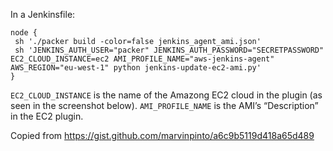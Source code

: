 In a Jenkinsfile:
```
node {
 sh './packer build -color=false jenkins_agent_ami.json'
 sh 'JENKINS_AUTH_USER="packer" JENKINS_AUTH_PASSWORD="SECRETPASSWORD" EC2_CLOUD_INSTANCE=ec2 AMI_PROFILE_NAME="aws-jenkins-agent" AWS_REGION="eu-west-1" python jenkins-update-ec2-ami.py'
}
```

`EC2_CLOUD_INSTANCE` is the name of the Amazong EC2 cloud in the plugin (as seen in the screenshot below).
`AMI_PROFILE_NAME` is the AMI’s “Description” in the EC2 plugin.

Copied from https://gist.github.com/marvinpinto/a6c9b5119d418a65d489  
